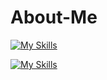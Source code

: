 # About-Me

[![My Skills](https://skillicons.dev/icons?i=py,js,html,css)](https://skillicons.dev)

[![My Skills](https://skillicons.dev/icons?i=js,html,css,wasm)](https://skillicons.dev)
